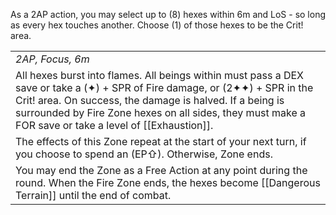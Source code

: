 As a 2AP action, you may select up to (8) hexes within 6m and LoS - so long as every hex touches another. Choose (1) of those hexes to be the Crit! area.

|                                                                                                                                                                                                                                                                                                    |
| -------------------------------------------------------------------------------------------------------------------------------------------------------------------------------------------------------------------------------------------------------------------------------------------------- |
| *2AP, Focus, 6m*                                                                                                                                                                                                                                                                                   |
| All hexes burst into flames. All beings within must pass a DEX save or take a (✦) + SPR of Fire damage, or (2✦✦) + SPR in the Crit! area. On success, the damage is halved. If a being is surrounded by Fire Zone hexes on all sides, they must make a FOR save or take a level of [[Exhaustion]]. |
| The effects of this Zone repeat at the start of your next turn, if you choose to spend an (EP⇧). Otherwise, Zone ends.                                                                                                                                                                             |
| You may end the Zone as a Free Action at any point during the round. When the Fire Zone ends, the hexes become [[Dangerous Terrain]] until the end of combat.                                                                                                                                      |

